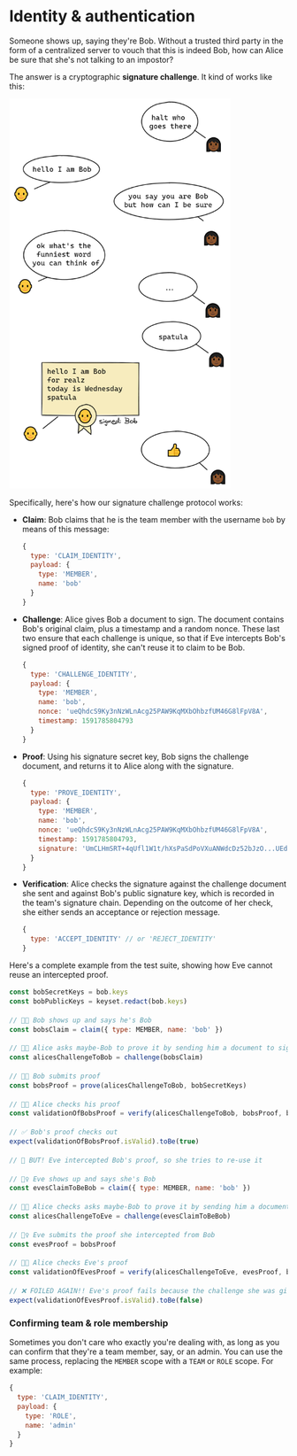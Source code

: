 # Identity & authentication

Someone shows up, saying they're Bob. Without a trusted third party in the form of a centralized
server to vouch that this is indeed Bob, how can Alice be sure that she's not talking to an
impostor?

The answer is a cryptographic **signature challenge**. It kind of works like this:

<img src='../../docs/img/sigchallenge.png' width='400' />

Specifically, here's how our signature challenge protocol works:

- **Claim**: Bob claims that he is the team member with the username `bob` by means of this message:

  ```js
  {
    type: 'CLAIM_IDENTITY',
    payload: {
      type: 'MEMBER',
      name: 'bob'
    }
  }
  ```

- **Challenge**: Alice gives Bob a document to sign. The document contains Bob's original claim,
  plus a timestamp and a random nonce. These last two ensure that each challenge is unique, so that
  if Eve intercepts Bob's signed proof of identity, she can't reuse it to claim to be Bob.

  ```js
  {
    type: 'CHALLENGE_IDENTITY',
    payload: {
      type: 'MEMBER',
      name: 'bob',
      nonce: 'ueQhdcS9Ky3nNzWLnAcg25PAW9KqMXbOhbzfUM46G8lFpV8A',
      timestamp: 1591785804793
    }
  }
  ```

- **Proof**: Using his signature secret key, Bob signs the challenge document, and returns it to
  Alice along with the signature.

  ```js
  {
    type: 'PROVE_IDENTITY',
    payload: {
      type: 'MEMBER',
      name: 'bob',
      nonce: 'ueQhdcS9Ky3nNzWLnAcg25PAW9KqMXbOhbzfUM46G8lFpV8A',
      timestamp: 1591785804793,
      signature: 'UmCLHmSRT+4qUfl1W1t/hXsPaSdPoVXuANWdcDz52bJzO...UEdN9bZ=='
    }
  }
  ```

- **Verification**: Alice checks the signature against the challenge document she sent and against
  Bob's public signature key, which is recorded in the team's signature chain. Depending on the
  outcome of her check, she either sends an acceptance or rejection message.

  ```js
  {
    type: 'ACCEPT_IDENTITY' // or 'REJECT_IDENTITY'
  }
  ```

Here's a complete example from the test suite, showing how Eve cannot reuse an intercepted proof.

```js
const bobSecretKeys = bob.keys
const bobPublicKeys = keyset.redact(bob.keys)

// 👨‍🦲 Bob shows up and says he's Bob
const bobsClaim = claim({ type: MEMBER, name: 'bob' })

// 👩🏾 Alice asks maybe-Bob to prove it by sending him a document to sign
const alicesChallengeToBob = challenge(bobsClaim)

// 👨‍🦲 Bob submits proof
const bobsProof = prove(alicesChallengeToBob, bobSecretKeys)

// 👩🏾 Alice checks his proof
const validationOfBobsProof = verify(alicesChallengeToBob, bobsProof, bobPublicKeys)

// ✅ Bob's proof checks out
expect(validationOfBobsProof.isValid).toBe(true)

// 👀 BUT! Eve intercepted Bob's proof, so she tries to re-use it

// 🦹‍♀️ Eve shows up and says she's Bob
const evesClaimToBeBob = claim({ type: MEMBER, name: 'bob' })

// 👩🏾 Alice checks asks maybe-Bob to prove it by sending him a document to sign
const alicesChallengeToEve = challenge(evesClaimToBeBob)

// 🦹‍♀️ Eve submits the proof she intercepted from Bob
const evesProof = bobsProof

// 👩🏾 Alice checks Eve's proof
const validationOfEvesProof = verify(alicesChallengeToEve, evesProof, bobPublicKeys)

// ❌ FOILED AGAIN!! Eve's proof fails because the challenge she was given is different
expect(validationOfEvesProof.isValid).toBe(false)
```

### Confirming team & role membership

Sometimes you don't care who exactly you're dealing with, as long as you can confirm that they're a
team member, say, or an admin. You can use the same process, replacing the `MEMBER` scope with a
`TEAM` or `ROLE` scope. For example:

```js
{
  type: 'CLAIM_IDENTITY',
  payload: {
    type: 'ROLE',
    name: 'admin'
  }
}
```
